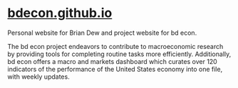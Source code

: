 # [bdecon.github.io](https://bdecon.github.io)

Personal website for Brian Dew and project website for bd econ.

The bd econ project endeavors to contribute to macroeconomic research by providing tools for completing routine tasks more efficiently. Additionally, bd econ offers a macro and markets dashboard which curates over 120 indicators of the performance of the United States economy into one file, with weekly updates.
